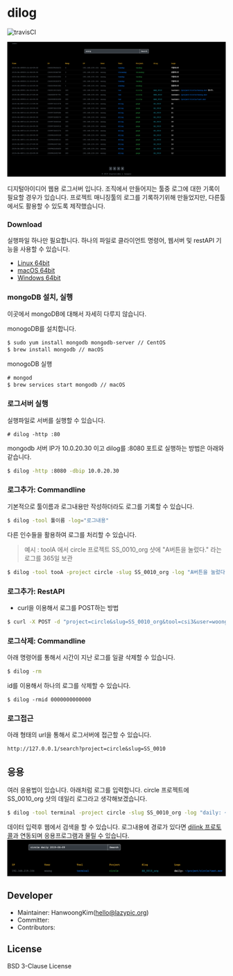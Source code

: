 # dilog

![travisCI](https://secure.travis-ci.org/digital-idea/dilog.png)

![screenshot](figures/screenshot01.png)

디지털아이디어 웹용 로그서버 입니다.
조직에서 만들어지는 툴중 로그에 대한 기록이 필요할 경우가 있습니다. 프로젝트 매니징툴의 로그를 기록하기위해 만들었지만, 다른툴에서도 활용할 수 있도록 제작했습니다.

### Download
실행파일 하나만 필요합니다.
하나의 파일로 클라이언트 명령어, 웹서버 및 restAPI 기능을 사용할 수 있습니다.

- [Linux 64bit](https://github.com/digital-idea/dilog/releases/download/v1.0/dilog_linux_x86-64.tgz)
- [macOS 64bit](https://github.com/digital-idea/dilog/releases/download/v1.0/dilog_darwin_x86-64.tgz)
- [Windows 64bit](https://github.com/digital-idea/dilog/releases/download/v1.0/dilog_windows_x86-64.tgz)

### mongoDB 설치, 실행
이곳에서 mongoDB에 대해서 자세히 다루지 않습니다.

monogoDB를 설치합니다.

```bash
$ sudo yum install mongodb mongodb-server // CentOS
$ brew install mongodb // macOS
```

monogoDB 실행

```
# mongod
$ brew services start mongodb // macOS
```

### 로그서버 실행
실행파일로 서버를 실행할 수 있습니다.
```
# dilog -http :80
```

mongodb 서버 IP가 10.0.20.30 이고 dilog를 :8080 포트로 실행하는 방법은 아래와 같습니다.

```bash
$ dilog -http :8080 -dbip 10.0.20.30
```


### 로그추가: Commandline
기본적으로 툴이름과 로그내용만 작성하더라도 로그를 기록할 수 있습니다.

```bash
$ dilog -tool 툴이름 -log="로그내용"
```

다른 인수들을 활용하여 로그를 처리할 수 있습니다.

> 예시 : toolA 에서 circle 프로젝트 SS_0010_org 샷에 "A버튼을 눌렀다." 라는 로그를 365일 보관

```bash
$ dilog -tool tooA -project circle -slug SS_0010_org -log "A버튼을 눌렀다." -keep 365
```

### 로그추가: RestAPI
- curl을 이용해서 로그를 POST하는 방법

```bash
$ curl -X POST -d "project=circle&slug=SS_0010_org&tool=csi3&user=woong&keep=180&log=log_text" http://127.0.0.1:8080/api/setlog
```

### 로그삭제: Commandline
아래 명령어를 통해서 시간이 지난 로그를 일괄 삭제할 수 있습니다.

```bash
$ dilog -rm
```

id를 이용해서 하나의 로그를 삭제할 수 있습니다.

```
$ dilog -rmid 0000000000000
```

### 로그접근
아래 형태의 url을 통해서 로그서버에 접근할 수 있습니다.

```
http://127.0.0.1/search?project=circle&slug=SS_0010
```

## 응용
여러 응용법이 있습니다. 아래처럼 로그를 입력합니다.
circle 프로젝트에 SS_0010_org 샷의 데일리 로그라고 생각해보겠습니다.

```bash
$ dilog -tool terminal -project circle -slug SS_0010_org -log "daily: ~/project/circle/test.mov"
```

데이터 입력후 웹에서 검색을 할 수 있습니다. 로그내용에 경로가 있다면 [dilink 프로토콜](https://github.com/digital-idea/dilink)과 연동되며 응용프로그램과 물릴 수 있습니다.
![screenshot](figures/ex_daily.png)

## Developer
- Maintainer: HanwoongKim(hello@lazypic.org)
- Committer: 
- Contributors: 

## License
BSD 3-Clause License
